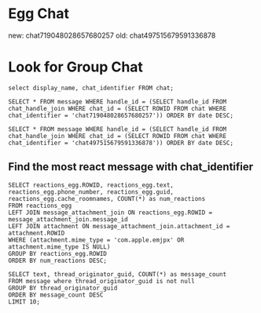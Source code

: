 

# Egg Chat
new: chat719048028657680257
old: chat497515679591336878

# Look for Group Chat

`select display_name, chat_identifier FROM chat;`



`SELECT * FROM message WHERE handle_id = (SELECT handle_id FROM chat_handle_join WHERE chat_id = (SELECT ROWID FROM chat WHERE chat_identifier = 'chat719048028657680257')) ORDER BY date DESC;`

`SELECT * FROM message WHERE handle_id = (SELECT handle_id FROM chat_handle_join WHERE chat_id = (SELECT ROWID FROM chat WHERE chat_identifier = 'chat497515679591336878')) ORDER BY date DESC;`


## Find the most react message with chat_identifier

```
SELECT reactions_egg.ROWID, reactions_egg.text, reactions_egg.phone_number, reactions_egg.guid, reactions_egg.cache_roomnames, COUNT(*) as num_reactions
FROM reactions_egg
LEFT JOIN message_attachment_join ON reactions_egg.ROWID = message_attachment_join.message_id
LEFT JOIN attachment ON message_attachment_join.attachment_id = attachment.ROWID
WHERE (attachment.mime_type = 'com.apple.emjpx' OR attachment.mime_type IS NULL)
GROUP BY reactions_egg.ROWID
ORDER BY num_reactions DESC;
```


```
SELECT text, thread_originator_guid, COUNT(*) as message_count
FROM message where thread_originator_guid is not null
GROUP BY thread_originator_guid
ORDER BY message_count DESC
LIMIT 10;
```
